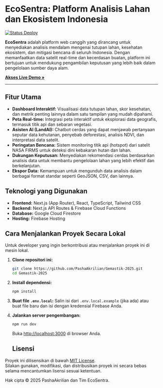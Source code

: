 # EcoSentra: Platform Analisis Lahan dan Ekosistem Indonesia

[![Status Deploy](https://img.shields.io/badge/deploy-live-brightgreen.svg)](https://ecosentra.web.app)

**EcoSentra** adalah platform web canggih yang dirancang untuk menyediakan analisis mendalam mengenai tutupan lahan, kesehatan ekosistem, dan mitigasi bencana di seluruh Indonesia. Dengan memanfaatkan data satelit real-time dan kecerdasan buatan, platform ini bertujuan untuk mendukung pengambilan keputusan yang lebih baik dalam pengelolaan sumber daya alam.

**[Akses Live Demo »](https://ecosentra.web.app)**

---

## Fitur Utama

-   **Dashboard Interaktif:** Visualisasi data tutupan lahan, skor kesehatan, dan metrik penting lainnya dalam satu tampilan yang mudah dipahami.
-   **Peta Real-time:** Integrasi peta interaktif untuk eksplorasi data geografis, termasuk titik api dan sebaran vegetasi.
-   **Asisten AI (LandAI):** Chatbot cerdas yang dapat menjawab pertanyaan seputar data kehutanan, penyebab deforestasi, analisis NDVI, dan interpretasi data satelit.
-   **Peringatan Bencana:** Sistem monitoring titik api (hotspot) dari satelit NASA FIRMS untuk deteksi dini kebakaran hutan dan lahan.
-   **Dukungan Keputusan:** Menyediakan rekomendasi cerdas berdasarkan analisis data untuk membantu pengelolaan lahan yang lebih efektif dan berkelanjutan.
-   **Ekspor Data:** Kemampuan untuk mengunduh data analisis dalam berbagai format standar seperti GeoJSON, CSV, dan lainnya.

## Teknologi yang Digunakan

-   **Frontend:** Next.js (App Router), React, TypeScript, Tailwind CSS
-   **Backend:** Next.js API Routes & Firebase Cloud Functions
-   **Database:** Google Cloud Firestore
-   **Hosting:** Firebase Hosting

## Cara Menjalankan Proyek Secara Lokal

Untuk developer yang ingin berkontribusi atau menjalankan proyek ini di mesin lokal.

1.  **Clone repositori ini:**
    ```bash
    git clone https://github.com/PashaAkrilian/Gemastik-2025.git
    cd Gemastik-2025
    ```

2.  **Install dependensi:**
    ```bash
    npm install
    ```

3.  **Buat file `.env.local`:**
    Salin isi dari `.env.local.example` (jika ada) atau buat file baru dan isi dengan kredensial Firebase Anda.

4.  **Jalankan server pengembangan:**
    ```bash
    npm run dev
    ```

    Buka [http://localhost:3000](http://localhost:3000) di browser Anda.

    ## Lisensi

Proyek ini dilisensikan di bawah [MIT License](./LICENSE).  
Silakan gunakan, modifikasi, dan distribusikan proyek ini secara bebas selama mencantumkan lisensi sesuai ketentuan.

Hak cipta © 2025 PashaAkrilian dan Tim EcoSentra.
